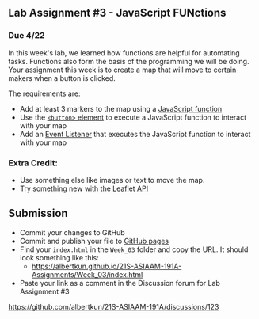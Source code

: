 
## Lab Assignment #3 - JavaScript FUNctions
### Due 4/22

In this week's lab, we learned how functions are helpful for automating tasks. Functions also form the basis of the programming we will be doing. Your assignment this week is to create a map that will move to certain makers when a button is clicked. 

The requirements are:

- Add at least 3 markers to the map using a [JavaScript function](https://developer.mozilla.org/en-US/docs/Web/JavaScript/Reference/Global_Objects/Function)
- Use the [`<button>` element](https://developer.mozilla.org/en-US/docs/Web/HTML/Element/button) to execute a JavaScript function to interact with your map 
- Add an [Event Listener](https://developer.mozilla.org/en-US/docs/Web/API/EventListener) that executes the JavaScript function to interact with your map 

### Extra Credit:
- Use something else like images or text to move the map.
- Try something new with the [Leaflet API](https://leafletjs.com/reference-1.7.1.html)

## Submission
- Commit your changes to GitHub
- Commit and publish your file to [GitHub pages](https://guides.github.com/features/pages/)
- Find your `index.html` in the `Week_03` folder and copy the URL. It should look something like this:
  - https://albertkun.github.io/21S-ASIAAM-191A-Assignments/Week_03/index.html
- Paste your link as a comment in the Discussion forum for Lab Assignment #3

https://github.com/albertkun/21S-ASIAAM-191A/discussions/123